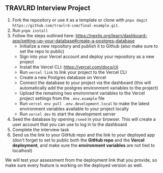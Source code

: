 ## TRAVLRD Interview Project

1. Fork the repository or use it as a template or clone with `pnpx degit https://github.com/travlrd-com/final-example.git`.
2. Run `pnpm install`
3. Follow the steps outlined here: https://nextjs.org/learn/dashboard-app/setting-up-your-database#create-a-postgres-database
   - Initialize a new repository and publish it to Github (also make sure to set the repo to public)
   - Sign into your Vercel account and deploy your repository as a new project
   - Install the Vercel CLI: https://vercel.com/docs/cli
   - Run `vercel link` to link your project to the Vercel CLI
   - Create a new Postgres database on Vercel
   - Connect the database to your project via the dashboard (this will automatically add the postgres environment variables to the project)
   - Upload the remaining two environment variables to the Vercel project settings from the `.env.example` file
   - Run `vercel env pull .env.development.local` to make the latest environment variables available to your project locally
   - Run `vercel dev` to start the development server
4. Seed the database by opening `/seed` in your browser. This will create a user account that you can use to log in to the dashboard
5. Complete the interview task
6. Send us the link to your GitHub repo and the link to your deployed app (don't forget to set to public both the **GitHub repo** and the **Vercel deployment**, and make sure the **environment variables** are not tied to localhost)

We will test your assessment from the deployment link that you provide, so make sure every feature is working on the deployed version as well.
